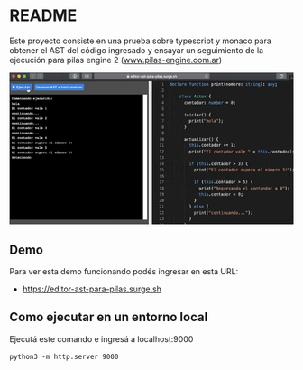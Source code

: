 # README

Este proyecto consiste en una prueba sobre typescript y monaco para obtener
el AST del código ingresado y ensayar un seguimiento de la ejecución para
pilas engine 2 (www.pilas-engine.com.ar)

![](extras/animacion.gif)

## Demo

Para ver esta demo funcionando podés ingresar en esta URL:

- https://editor-ast-para-pilas.surge.sh

## Como ejecutar en un entorno local

Ejecutá este comando e ingresá a localhost:9000

```
python3 -m http.server 9000
```
